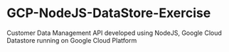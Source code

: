 # GCP-NodeJS-DataStore-Exercise

Customer Data Management API developed using NodeJS, Google Cloud Datastore running on Google Cloud Platform